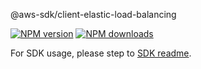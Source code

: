 @aws-sdk/client-elastic-load-balancing

[![NPM version](https://img.shields.io/npm/v/@aws-sdk/client-elastic-load-balancing/rc.svg)](https://www.npmjs.com/package/@aws-sdk/client-elastic-load-balancing)
[![NPM downloads](https://img.shields.io/npm/dm/@aws-sdk/client-elastic-load-balancing.svg)](https://www.npmjs.com/package/@aws-sdk/client-elastic-load-balancing)

For SDK usage, please step to [SDK readme](https://github.com/aws/aws-sdk-js-v3).
